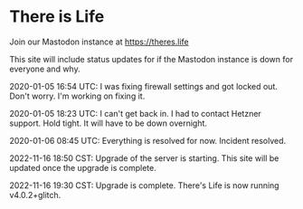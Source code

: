 # There is Life

Join our Mastodon instance at https://theres.life

This site will include status updates for if the Mastodon instance is down for everyone and why.

2020-01-05 16:54 UTC: I was fixing firewall settings and got locked out. Don't worry. I'm working on fixing it.

2020-01-05 18:23 UTC: I can't get back in. I had to contact Hetzner support. Hold tight. It will have to be down overnight. 

2020-01-06 08:45 UTC: Everything is resolved for now. Incident resolved. 

2022-11-16 18:50 CST: Upgrade of the server is starting. This site will be updated once the upgrade is complete. 

2022-11-16 19:30 CST: Upgrade is complete. There's Life is now running v4.0.2+glitch.
